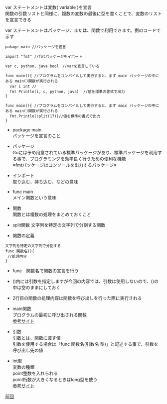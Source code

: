 var ステートメントは変数( variable )を宣言<br>
関数の引数リストと同様に、複数の変数の最後に型を書くことで、変数のリストを宣言できる<br>

var ステートメントはパッケージ、または、関数で利用できます。例のコードで示す<br>

```
pakage main //パッケージを宣言

import "fmt" //fmtパッケージをイポート

var c, python, java bool　//varを宣言している

func main(){ //プログラムをコンパイルして実行すると、まず main パッケージの中にある main()関数が実行される
  var i int //　
  fmt Println(i, c, python, java)  //値を標準の書式で出力
}

func main(){ //プログラムをコンパイルして実行すると、まず main パッケージの中にある main()関数が実行される
  fmt.Println(split(17))//値を標準の書式で出力
}
```

- package main<br>
 パッケージを宣言のこと<br>
 
- パッケージ<br>
 Goには予め用意されている標準パッケージがあり、標準パッケージを利用する事で、プログラミングを効率良く行うための便利な機能<br>
 ※fmtパッケージはコンソールを出力するパッケージ※<br>
  
- インポート　<br>
取り込む、持ち込む、などの意味<br>
 
- func main<br>
 メイン関数という意味<br>
    
- 関数<br>
関数とは複数の処理をまとめておくこと<br>

- split関数
文字列を特定の文字列で分割する関数

- 関数の定義
```
文字列を特定の文字列で分割する
func 関数名(){
 //処理内容
}
```
- func　関数名で関数の宣言を行う<br>
- ()内には引数を指定しますが今回の内容では、引数は使用しないので、()の中は空のままにしておく<br>
- 2行目の関数の処理内容は関数を呼び出しを行った際に実行される<br>

- main関数<br>
プログラムの最初に呼び出される関数<br>
<a href="https://zenn.dev/kubo_programmer/articles/990891ff3a43c5">参考サイト</a>

- 引数<br>
引数とは、関数に渡す値<br>
引数を使用する場合は「func 関数名(引数名 型)」と記述する事で、引数を呼び出し先の値<br>

- int型<br>
変数の種類<br>
point整数を入れられる<br>
point桁数が大きくなるときはlong型を使う<br>
<a href="https://wa3.i-3-i.info/word14966.html">参考サイト</a>

<a href="https://github.com/morimotoyuuki111/Go2/blob/main/Named%20return%20values.md">前回</a>
